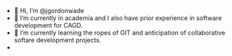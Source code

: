 - 👋 Hi, I’m @jgordonwade
- 👀 I’m currently in academia and I also have prior experience in software development for CAGD. 
- 🌱 I’m currently learning the ropes of GIT and anticipation of collaborative softare development projects. 
-
<!---
jgordonwade/jgordonwade is a ✨ special ✨ repository because its `README.md` (this file) appears on your GitHub profile.
You can click the Preview link to take a look at your changes.
--->
